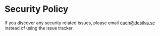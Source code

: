 # Security Policy

If you discover any security related issues, please email caen@desilva.se instead of using the issue tracker.
